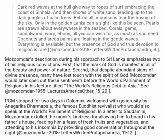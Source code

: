 > Dark red waves at the hull give way to ropes of surf embracing the
coast of Sinhala. And then shores of white sand, leading up to the dark
jungles of palm trees. Behind all, mountains tear the bosom of the sky.
Only in the golden Lanka can a sight like this be seen. Pearls are
strewn about everywhere in the seabed. Corals, gems, sandalwood, ivory,
ebony, all you can wish for, as much as you need. Coconuts and areca
palms are floating in the gentle waves. Everything is available, but the
presence of God and true devotion to religion is rare [@mozoomdar-2018-LettersWrittenProtapchandra, 9.].

Mozoomdar's description during his approach to Sri Lanka emphasizes two
of his religious convictions. First, that the mark of God is manifest in
all of the beauty and power of nature. Second, that despite abundant
signs of divine presence, many have lost touch with the spirit of
God [Mozoomdar would later spell out these sentiments before the
    World's Parliament of Religions in his lecture titled “The World's
    Religious Debt to Asia.” See @mozoomdar-1955-LecturesAmericaOther, 15-29.].

PCM stopped for two days in Colombo, welcomed with generosity by
Anagarika Dharmapala, the famous Buddhist revivalist who would also
speak at the World's Parliament of Religions. In a letter to Saudamini,
Mozoomdar extolled the monk's kindness for allowing him to board in his
father's house, feeding him a feast of fresh fruits and vegetables, and
attending to his insomnia by providing good conversation throughout the
night [@mozoomdar-2018-LettersWrittenProtapchandra, 11-12.
].

